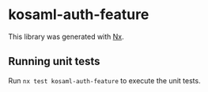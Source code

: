 # kosaml-auth-feature

This library was generated with [Nx](https://nx.dev).

## Running unit tests

Run `nx test kosaml-auth-feature` to execute the unit tests.
